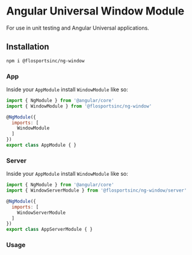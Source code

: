 # Angular Universal Window Module
For use in unit testing and Angular Universal applications.

## Installation
```sh
npm i @flosportsinc/ng-window
```

### App
Inside your `AppModule` install `WindowModule` like so:

```js
import { NgModule } from '@angular/core'
import { WindowModule } from '@flosportsinc/ng-window'

@NgModule({
  imports: [
    WindowModule
  ]
})
export class AppModule { }
```

### Server
Inside your `AppModule` install `WindowModule` like so:

```js
import { NgModule } from '@angular/core'
import { WindowServerModule } from '@flosportsinc/ng-window/server'

@NgModule({
  imports: [
    WindowServerModule
  ]
})
export class AppServerModule { }
```

### Usage